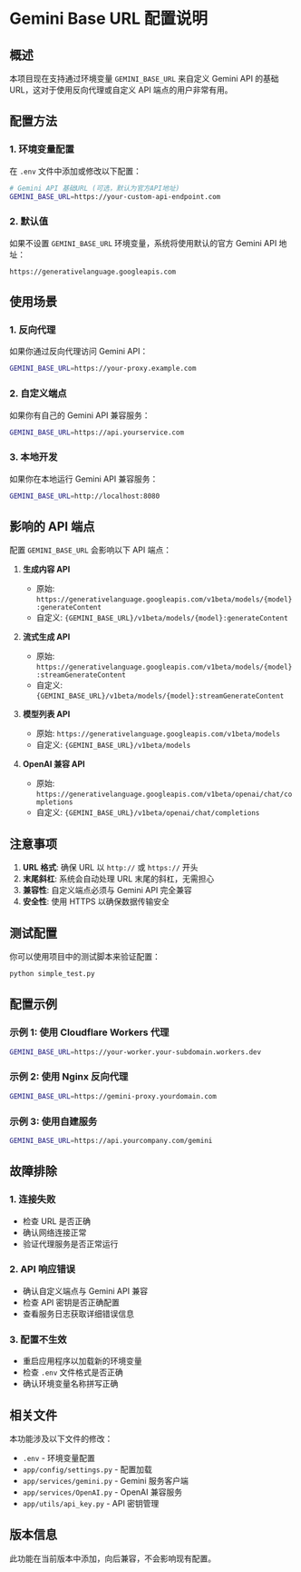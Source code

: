 # Gemini Base URL 配置说明

## 概述

本项目现在支持通过环境变量 `GEMINI_BASE_URL` 来自定义 Gemini API 的基础 URL，这对于使用反向代理或自定义 API 端点的用户非常有用。

## 配置方法

### 1. 环境变量配置

在 `.env` 文件中添加或修改以下配置：

```bash
# Gemini API 基础URL (可选，默认为官方API地址)
GEMINI_BASE_URL=https://your-custom-api-endpoint.com
```

### 2. 默认值

如果不设置 `GEMINI_BASE_URL` 环境变量，系统将使用默认的官方 Gemini API 地址：
```
https://generativelanguage.googleapis.com
```

## 使用场景

### 1. 反向代理
如果你通过反向代理访问 Gemini API：
```bash
GEMINI_BASE_URL=https://your-proxy.example.com
```

### 2. 自定义端点
如果你有自己的 Gemini API 兼容服务：
```bash
GEMINI_BASE_URL=https://api.yourservice.com
```

### 3. 本地开发
如果你在本地运行 Gemini API 兼容服务：
```bash
GEMINI_BASE_URL=http://localhost:8080
```

## 影响的 API 端点

配置 `GEMINI_BASE_URL` 会影响以下 API 端点：

1. **生成内容 API**
   - 原始: `https://generativelanguage.googleapis.com/v1beta/models/{model}:generateContent`
   - 自定义: `{GEMINI_BASE_URL}/v1beta/models/{model}:generateContent`

2. **流式生成 API**
   - 原始: `https://generativelanguage.googleapis.com/v1beta/models/{model}:streamGenerateContent`
   - 自定义: `{GEMINI_BASE_URL}/v1beta/models/{model}:streamGenerateContent`

3. **模型列表 API**
   - 原始: `https://generativelanguage.googleapis.com/v1beta/models`
   - 自定义: `{GEMINI_BASE_URL}/v1beta/models`

4. **OpenAI 兼容 API**
   - 原始: `https://generativelanguage.googleapis.com/v1beta/openai/chat/completions`
   - 自定义: `{GEMINI_BASE_URL}/v1beta/openai/chat/completions`

## 注意事项

1. **URL 格式**: 确保 URL 以 `http://` 或 `https://` 开头
2. **末尾斜杠**: 系统会自动处理 URL 末尾的斜杠，无需担心
3. **兼容性**: 自定义端点必须与 Gemini API 完全兼容
4. **安全性**: 使用 HTTPS 以确保数据传输安全

## 测试配置

你可以使用项目中的测试脚本来验证配置：

```bash
python simple_test.py
```

## 配置示例

### 示例 1: 使用 Cloudflare Workers 代理
```bash
GEMINI_BASE_URL=https://your-worker.your-subdomain.workers.dev
```

### 示例 2: 使用 Nginx 反向代理
```bash
GEMINI_BASE_URL=https://gemini-proxy.yourdomain.com
```

### 示例 3: 使用自建服务
```bash
GEMINI_BASE_URL=https://api.yourcompany.com/gemini
```

## 故障排除

### 1. 连接失败
- 检查 URL 是否正确
- 确认网络连接正常
- 验证代理服务是否正常运行

### 2. API 响应错误
- 确认自定义端点与 Gemini API 兼容
- 检查 API 密钥是否正确配置
- 查看服务日志获取详细错误信息

### 3. 配置不生效
- 重启应用程序以加载新的环境变量
- 检查 `.env` 文件格式是否正确
- 确认环境变量名称拼写正确

## 相关文件

本功能涉及以下文件的修改：

- `.env` - 环境变量配置
- `app/config/settings.py` - 配置加载
- `app/services/gemini.py` - Gemini 服务客户端
- `app/services/OpenAI.py` - OpenAI 兼容服务
- `app/utils/api_key.py` - API 密钥管理

## 版本信息

此功能在当前版本中添加，向后兼容，不会影响现有配置。